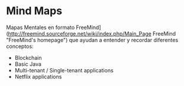 # Mind Maps 

Mapas Mentales en formato FreeMind](http://freemind.sourceforge.net/wiki/index.php/Main_Page FreeMind "FreeMind's homepage") que ayudan a entender y recordar diferentes conceptos:

- Blockchain
- Basic Java
- Multi-tenant / Single-tenant applications
- Netflix applications
